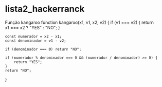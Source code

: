 # lista2_hackerranck

Função kangaroo
function kangaroo(x1, v1, x2, v2) {
     if (v1 === v2) {
        return x1 === x2 ? "YES" : "NO";
    }
    
    const numerador = x2 - x1;
    const denominador = v1 - v2;
    
    if (denominador === 0) return "NO";

    if (numerador % denominador === 0 && (numerador / denominador) >= 0) {
        return "YES";
    }
    return "NO";
}
